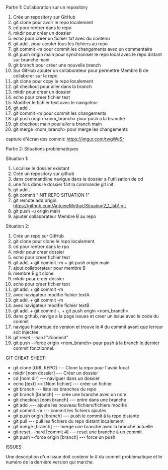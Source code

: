 Partie 1: Collaboration sur un repository

1. Crée un repository sur GitHub
2. git clone pour avoir le repo localement
3. cd pour rentrer dans le repo
4. mkdir pour créer un dossier
5. echo pour créer un fichier txt avec du contenu
6. git add . pour ajouter tous les fichiers au repo
7. git commit -m pour commit les changements avec un commentaire
8. git push origin main pour synchroniser le repo local avec le repo distant sur branche main
9. git branch pour créer une nouvelle branch
10. Sur GitHub ajouter un collaborateur pour permettre Membre B de collaborer sur le repo
11. git clone pour copy le repo localement
12. git checkout pour aller dans la branch
13. mkdir pour creer un dossier
14. echo pour creer fichier text
15. Modifier le fichier text avec le navigateur
16. git add .
17. git commit -m pour  commit les changements
18. git push origin <nom_branch> pour push a la branche
19. git checkout main pour aller a branch main
20. git merge <nom_branch> pour merge les changements

capture d'écran des commit: https://imgur.com/twgWqSr 


Partie 2: Situations problématiques

Situation 1:

1. Localise le dossier existant
2. Crée un repository sur github
3. dans commandline navigue dans le dossier a l'utilisation de cd
4. une fois dans le dossier fait la commande git init
5. git add .
6. git commit "INIT REPO SITUATION 1"
7. git remote add origin https://github.com/AntoineMethot/Situation2_1_lab1.git
8. git push -u origin main
9. ajouter collaborateur Membre B au repo

Situation 2:

1. Crée un repo sur GitHub
2. git clone <URL> pour clone le repo localement
3. cd pour rentrer dans le rpo
4. mkdir pour creer dossier
5. echo pour creer fichier text
6. git add. + git commit -m + git push origin main
7. ajout collaborateur pour membre B
8. membre B git clone
9. mkdir pour creer dossier
10. echo pour creer fichier text
11. git add. + git commit -m
12. avec navigateur modifie fichier textA
13. git add. + git commit -m
14. avec navigateur modifie fichier textB
15. git add. + git commit -, + git push origin <nom_branch>
16. dans github, navige a la page issues et creer un issue avec le code du commit
17. navigue historique de version et trouve le # du commit avant que lerreur soit injectée
18. git reset --hard "#commit"
19. git push --force origin <nom_branch> pour push à la branch le dernier commit fonctionnel.

GIT CHEAT-SHEET:

- git clone [URL REPO] --- Clone la repo pour l'avoir local
- mkdir [nom dossier] --- Créer un dossier
- cd [nom dir] --- naviguer dans un dossier
- echo [text] >> [Nom fichier] --- créer un fichier
- git branch --- liste les branches du repo
- git branch [branch] --- crée une branche avec un nom
- git checkout [nom branch] --- entre dans une branche
- git add .--- ajoute les nouveau fichiers/fichiers modifié
- git commit -m --- commit les fichiers ajoutés
- git push origin [branch] --- push le commit à la repo distante
- git pull --- pull les fichiers du repo distant localement
- git merge [branch] --- merge une branche avec la branche actuelle
- git reset --hard [commit #] --- reset une branche à un commit
- git push --force origin [branch] --- force un push


ISSUES:

Une description d'un issue doit contenir le # du commit problématique et le numéro de la dernière version qui marche.



